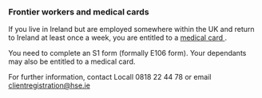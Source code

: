 ###  **Frontier workers and medical cards**

If you live in Ireland but are employed somewhere within the UK and return to
Ireland at least once a week, you are entitled to a [ medical card
](/en/health/medical-cards-and-gp-visit-cards/medical-card/) .

You need to complete an S1 form (formally E106 form). Your dependants may also
be entitled to a medical card.

For further information, contact Locall 0818 22 44 78 or email
clientregistration@hse.ie
